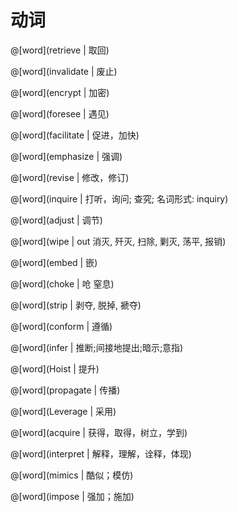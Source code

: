 # 动词

<masonry>

@[word](retrieve | 取回)

@[word](invalidate | 废止)

@[word](encrypt | 加密)

@[word](foresee | 遇见)

@[word](facilitate | 促进，加快)

@[word](emphasize | 强调)

@[word](revise | 修改，修订)

@[word](inquire | 打听，询问; 查究;     名词形式: inquiry)

@[word](adjust | 调节)

@[word](wipe | out 消灭, 歼灭, 扫除, 剿灭, 荡平, 报销)

@[word](embed | 嵌)

@[word](choke | 呛 窒息)

@[word](strip | 剥夺, 脱掉, 褫夺)

@[word](conform | 遵循)

@[word](infer | 推断;间接地提出;暗示;意指)

@[word](Hoist | 提升)

@[word](propagate | 传播)

@[word](Leverage | 采用)

@[word](acquire | 获得，取得，树立，学到)

@[word](interpret | 解释，理解，诠释，体现)

@[word](mimics | 酷似；模仿)

@[word](impose | 强加；施加)

</masonry>
